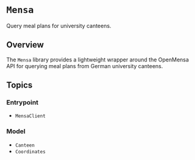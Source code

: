 # ``Mensa``

Query meal plans for university canteens.

## Overview

The `Mensa` library provides a lightweight wrapper around the OpenMensa API for querying meal plans from German university canteens.

## Topics

### Entrypoint

- ``MensaClient``

### Model

- ``Canteen``
- ``Coordinates``
